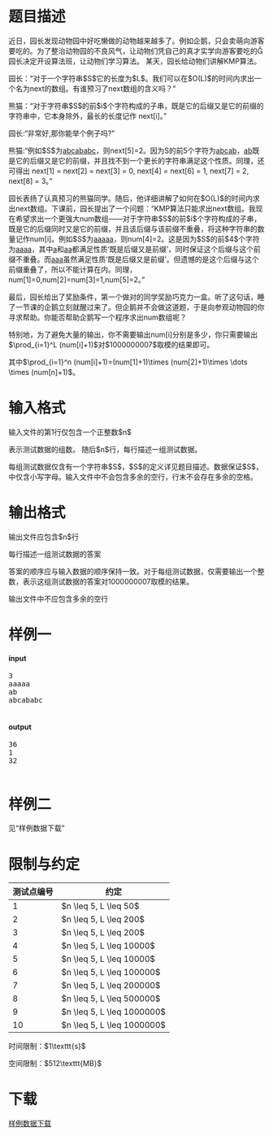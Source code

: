# 题目描述

<p>近日，园长发现动物园中好吃懒做的动物越来越多了。例如企鹅，只会卖萌向游客要吃的。为了整治动物园的不良风气，让动物们凭自己的真才实学向游客要吃的园长决定开设算法班，让动物们学习算法。 某天，园长给动物们讲解KMP算法。</p>
<p>园长：“对于一个字符串$S$它的长度为$L$。我们可以在$O(L)$的时间内求出一个名为next的数组。有谁预习了next数组的含义吗？”</p>
<p>熊猫：“对于字符串$S$的前$i$个字符构成的子串，既是它的后缀又是它的前缀的字符串中，它本身除外，最长的长度记作 next[i]。”</p>
<p>园长:“非常好,那你能举个例子吗?”</p>
<p>熊猫:“例如$S$为<u>abcababc</u>，则next[5]=2。因为S的前5个字符为<u>abcab</u>，<u>ab</u>既是它的后缀又是它的前缀，并且找不到一个更长的字符串满足这个性质。同理，还可得出 next[1] = next[2] = next[3] = 0, next[4] = next[6] = 1, next[7] = 2, next[8] = 3。”</p>
<p>园长表扬了认真预习的熊猫同学。随后，他详细讲解了如何在$O(L)$的时间内求出next数组。下课前，园长提出了一个问题：“KMP算法只能求出next数组。我现在希望求出一个更强大num数组——对于字符串$S$的前$i$个字符构成的子串，既是它的后缀同时又是它的前缀，并且该后缀与该前缀不重叠，将这种字符串的数量记作num[i]。例如$S$为<u>aaaaa</u>，则num[4]=2。这是因为$S$的前$4$个字符为<u>aaaa</u>，其中<u>a</u>和<u>aa</u>都满足性质‘既是后缀又是前缀’，同时保证这个后缀与这个前缀不重叠。而<u>aaa</u>虽然满足性质‘既是后缀又是前缀’。但遗憾的是这个后缀与这个前缀重叠了，所以不能计算在内。同理，num[1]=0,num[2]=num[3]=1,num[5]=2。”</p>
<p>最后，园长给出了奖励条件，第一个做对的同学奖励巧克力一盒。听了这句话，睡了一节课的企鹅立刻就醒过来了。但企鹅并不会做这道题，于是向参观动物园的你寻求帮助。你能否帮助企鹅写一个程序求出num数组呢？</p>
<p>特别地，为了避免大量的输出，你不需要输出num[i]分别是多少，你只需要输出 $\prod_{i=1}^L (num[i]+1)$对$1000000007$取模的结果即可。</p>
<p>其中$\prod_{i=1}^n (num[i]+1)=(num[1]+1)\times (num[2]+1)\times \dots \times (num[n]+1)$。</p>

# 输入格式


<p>输入文件的第1行仅包含一个正整数$n$</p>
<p>表示测试数据的组数。 随后$n$行，每行描述一组测试数据。</p>
<p>每组测试数据仅含有一个字符串$S$，$S$的定义详见题目描述。数据保证$S$，中仅含小写字母。输入文件中不会包含多余的空行，行末不会存在多余的空格。</p>

# 输出格式


<p>输出文件应包含$n$行</p>
<p>每行描述一组测试数据的答案</p>
<p>答案的顺序应与输入数据的顺序保持一致。对于每组测试数据，仅需要输出一个整数，表示这组测试数据的答案对1000000007取模的结果。</p>
<p>输出文件中不应包含多余的空行</p>

# 样例一


<h4>input</h4>
<pre>3
aaaaa
ab
abcababc

</pre>

<h4>output</h4>
<pre>36
1
32

</pre>


# 样例二


<p>见“样例数据下载”</p>

# 限制与约定


<div class="table-responsive">
<table class="table table-bordered table-text-center table-vertical-middle"><thead><tr><th>测试点编号</th>
<th>约定</th>
</tr></thead><tbody><tr><td>1</td><td>$n \leq 5, L \leq 50$</td></tr><tr><td>2</td><td>$n \leq 5, L \leq 200$</td></tr><tr><td>3</td><td>$n \leq 5, L \leq 200$</td></tr><tr><td>4</td><td>$n \leq 5, L \leq 10000$</td></tr><tr><td>5</td><td>$n \leq 5, L \leq 10000$</td></tr><tr><td>6</td><td>$n \leq 5, L \leq 100000$</td></tr><tr><td>7</td><td>$n \leq 5, L \leq 200000$</td></tr><tr><td>8</td><td>$n \leq 5, L \leq 500000$</td></tr><tr><td>9</td><td>$n \leq 5, L \leq 1000000$</td></tr><tr><td>10</td><td>$n \leq 5, L \leq 1000000$</td></tr></tbody></table></div>

<p>时间限制：$1\texttt{s}$</p>
<p>空间限制：$512\texttt{MB}$</p>

# 下载


<p><a href="/download.php?type=problem&amp;id=5">样例数据下载</a></p>
